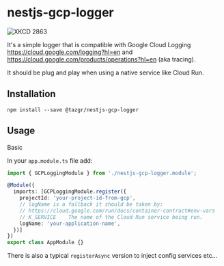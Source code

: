 # nestjs-gcp-logger

![XKCD 2863](https://imgs.xkcd.com/comics/space_typography.png)


It's a simple logger that is compatible with Google Cloud Logging https://cloud.google.com/logging?hl=en and https://cloud.google.com/products/operations?hl=en (aka tracing).

It should be plug and play when using a native service like Cloud Run.

## Installation

`npm install --save @tazgr/nestjs-gcp-logger`

## Usage

Basic

In your `app.module.ts` file add:

```typescript
import { GCPLoggingModule } from './nestjs-gcp-logger.module';

@Module({
  imports: [GCPLoggingModule.register({
    projectId: 'your-project-id-from-gcp',
    // logName is a fallback it should be taken by:
    // https://cloud.google.com/run/docs/container-contract#env-vars
    // K_SERVICE	The name of the Cloud Run service being run.
    logName: 'your-application-name',
  })]
})
export class AppModule {}
```

There is also a typical `registerAsync` version to inject config services etc...

